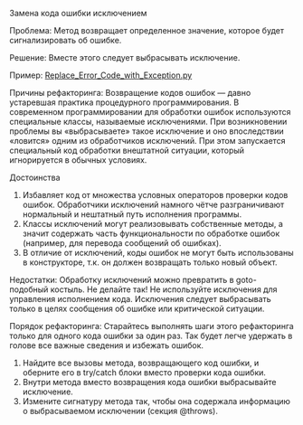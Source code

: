 Замена кода ошибки исключением

Проблема: Метод возвращает определенное значение, которое будет сигнализировать об ошибке.

Решение: Вместе этого следует выбрасывать исключение.

Пример: <a href="https://github.com/helenasilkina/refactoring/blob/master/Replace_Error_Code_with_Exception.py">Replace_Error_Code_with_Exception.py</a>

Причины рефакторинга: Возвращение кодов ошибок — давно устаревшая практика процедурного программирования. В современном программировании для обработки ошибок используются специальные классы, называемые исключениями. При возникновении проблемы вы «выбрасываете» такое исключение и оно впоследствии «ловится» одним из обработчиков исключений. При этом запускается специальный код обработки внештатной ситуации, который игнорируется в обычных условиях.

Достоинства

1. Избавляет код от множества условных операторов проверки кодов ошибок. Обработчики исключений намного чётче разграничивают нормальный и нештатный путь исполнения программы.
2. Классы исключений могут реализовывать собственные методы, а значит содержать часть функциональности по обработке ошибок (например, для перевода сообщений об ошибках).
3. В отличие от исключений, коды ошибок не могут быть использованы в конструкторе, т.к. он должен возвращать только новый объект.

Недостатки: Обработку исключений можно превратить в goto-подобный костыль. Не делайте так! Не используйте исключения для управления исполнением кода. Исключения следует выбрасывать только в целях сообщения об ошибке или критической ситуации.

Порядок рефакторинга: Старайтесь выполнять шаги этого рефакторинга только для одного кода ошибки за один раз. Так будет легче удержать в голове все важные сведения и избежать ошибок.

1. Найдите все вызовы метода, возвращающего код ошибки, и оберните его в try/catch блоки вместо проверки кода ошибки.
2. Внутри метода вместо возвращения кода ошибки выбрасывайте исключение.
3. Измените сигнатуру метода так, чтобы она содержала информацию о выбрасываемом исключении (секция @throws).
